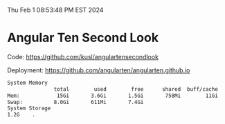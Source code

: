 Thu Feb  1 08:53:48 PM EST 2024

# Angular Ten Second Look

Code: https://github.com/kusl/angulartensecondlook

Deployment: https://github.com/angularten/angularten.github.io

```bash
System Memory
               total        used        free      shared  buff/cache   available
Mem:            15Gi       3.6Gi       1.5Gi       758Mi        11Gi        11Gi
Swap:          8.0Gi       611Mi       7.4Gi
System Storage
1.2G	.
```
